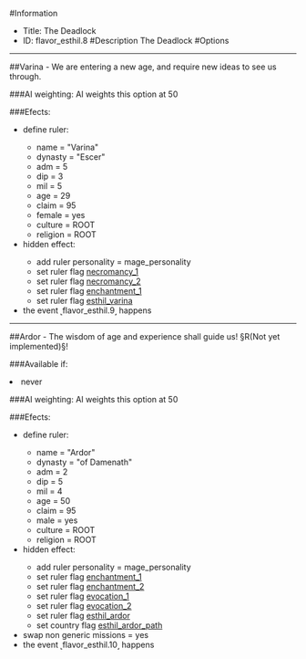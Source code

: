 #Information
 - Title: The Deadlock
 - ID: flavor_esthil.8
#Description
The Deadlock
#Options

___
##Varina - We are entering a new age, and require new ideas to see us through.

###AI weighting:
AI weights this option at 50


###Efects:<ul><li>define ruler:</li><ul><li>name = "Varina"</li><li>dynasty = "Escer"</li><li>adm = 5</li><li>dip = 3</li><li>mil = 5</li><li>age = 29</li><li>claim = 95</li><li>female = yes</li><li>culture = ROOT</li><li>religion = ROOT</li></ul><li>hidden effect:</li><ul><li>add ruler personality = mage_personality</li><li>set ruler flag [necromancy_1](../flags/necromancy_1.md)</li><li>set ruler flag [necromancy_2](../flags/necromancy_2.md)</li><li>set ruler flag [enchantment_1](../flags/enchantment_1.md)</li><li>set ruler flag [esthil_varina](../flags/esthil_varina.md)</li></ul><li>the event ˻flavor_esthil.9˼ happens</li></ul>

___
##Ardor - The wisdom of age and experience shall guide us! §R(Not yet implemented)§!

###Available if:
<li>never</li>

###AI weighting:
AI weights this option at 50


###Efects:<ul><li>define ruler:</li><ul><li>name = "Ardor"</li><li>dynasty = "of Damenath"</li><li>adm = 2</li><li>dip = 5</li><li>mil = 4</li><li>age = 50</li><li>claim = 95</li><li>male = yes</li><li>culture = ROOT</li><li>religion = ROOT</li></ul><li>hidden effect:</li><ul><li>add ruler personality = mage_personality</li><li>set ruler flag [enchantment_1](../flags/enchantment_1.md)</li><li>set ruler flag [enchantment_2](../flags/enchantment_2.md)</li><li>set ruler flag [evocation_1](../flags/evocation_1.md)</li><li>set ruler flag [evocation_2](../flags/evocation_2.md)</li><li>set ruler flag [esthil_ardor](../flags/esthil_ardor.md)</li><li>set country flag [esthil_ardor_path](../flags/esthil_ardor_path.md)</li></ul><li>swap non generic missions = yes</li><li>the event ˻flavor_esthil.10˼ happens</li></ul>
